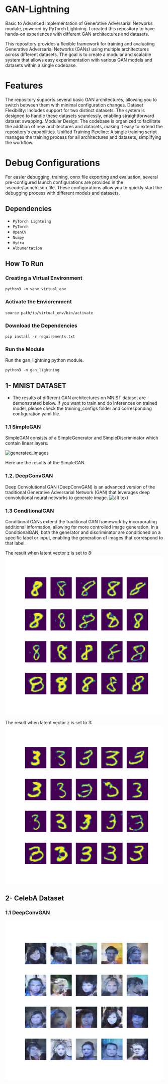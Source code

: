 # GAN-Lightning

Basic to Advanced Implementation of Generative Adversarial Networks module,  powered by PyTorch Lightning. I created this repository to have hands-on experiences with different GAN architectures and datasets.

 This repository provides a flexible framework for training and evaluating Generative Adversarial Networks (GANs) using multiple architectures across different datasets. The goal is to create a modular and scalable system that allows easy experimentation with various GAN models and datasets within a single codebase.

# Features

The repository supports several basic GAN architectures, allowing you to switch between them with minimal configuration changes.
Dataset Flexibility: Includes support for two distinct datasets. The system is designed to handle these datasets seamlessly, enabling straightforward dataset swapping.
Modular Design: The codebase is organized to facilitate the addition of new architectures and datasets, making it easy to extend the repository's capabilities.
Unified Training Pipeline: A single training script manages the training process for all architectures and datasets, simplifying the workflow.

# Debug Configurations
For easier debugging, training, onnx file exporting and evaluation, several pre-configured launch configurations are provided in the .vscode/launch.json file. These configurations allow you to quickly start the debugging process with different models and datasets.


## Dependencies
  -  `PyTorch Lightning`
  -  `PyTorch`
  -   `OpenCV`
  -   `Numpy`
  -   `Hydra`
  -    `Albumentation`


## How To Run

### Creating a Virtual Environment

    python3 -m venv virtual_env

### Activate the Enviorenment

    source path/to/virtual_env/bin/activate

### Download the Dependencies

    pip install -r requirements.txt

### Run the Module
Run the gan_lightning python module.

    python3 -m gan_lightning

## 1- MNIST DATASET

- The results of different GAN architectures on MNIST dataset are demonstrated below. If you want to train and do inferences on trained model, please check the training_configs folder and corresponding configuration yaml file.

### 1.1 SimpleGAN
  SimpleGAN consists of a SimpleGenerator and SimpleDiscriminator which contain linear layers.

  ![generated_images](https://github.com/umutdundar99/GAN-Lightning/assets/77459948/f363074b-4520-43da-8f3c-8dd0bb396955)

  Here are the results of the SimpleGAN.

### 1.2. DeepConvGAN
  Deep Convolutional GAN (DeepConvGAN) is an advanced version of the traditional Generative Adversarial Network (GAN) that leverages deep convolutional neural networks to generate image.
  ![alt text](eval_results/MNIST-DeepConvGAN.png)

### 1.3 ConditionalGAN
  Conditional GANs extend the traditional GAN framework by incorporating additional information, allowing for more controlled image generation. In a ConditionalGAN, both the generator and discriminator are conditioned on a specific label or input, enabling the generation of images that correspond to that label.

  The result when latent vector z is set to 8:
  ![alt text](gan_lightning/docs/images/eval_results/MNIST-ConditionalGAN-8.png)

  The result when latent vector z is set to 3:
  ![alt text](gan_lightning/docs/images/eval_results/MNIST-ConditionalGAN-3.png)

## 2- CelebA Dataset

### 1.1 DeepConvGAN
   ![alt text](gan_lightning/docs/images/eval_results/CelebA-DeepConvGAN.png)

